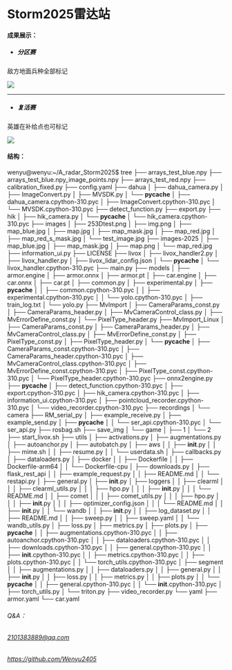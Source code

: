# **Storm2025雷达站**

#### 成果展示：

- ##### 分区赛

敌方地面兵种全部标记

![](/home/wenyu/A_radar_Storm2025/images-2025/1.jpeg)

------

- ##### 复活赛

英雄在补给点也可标记

![](/home/wenyu/A_radar_Storm2025/images-2025/2.png)

#### 结构：

wenyu@wenyu:~/A_radar_Storm2025$ tree
├── arrays_test_blue.npy
├── arrays_test_blue.npy_image_points.npy
├── arrays_test_red.npy
├── calibration_fixed.py
├── config.yaml
├── dahua
│   ├── dahua_camera.py
│   ├── ImageConvert.py
│   ├── MVSDK.py
│   └── __pycache__
│       ├── dahua_camera.cpython-310.pyc
│       ├── ImageConvert.cpython-310.pyc
│       └── MVSDK.cpython-310.pyc
├── detect_function.py
├── export.py
├── hik
│   ├── hik_camera.py
│   └── __pycache__
│       └── hik_camera.cpython-310.pyc
├── images
│   ├── 253Dtest.png
│   ├── img.png
│   ├── map_blue.jpg
│   ├── map.jpg
│   ├── map_mask.jpg
│   ├── map_red.jpg
│   ├── map_red_s_mask.jpg
│   └── test_image.jpg
├── images-2025
│   ├── map_blue.jpg
│   ├── map_mask.jpg
│   ├── map.png
│   └── map_red.jpg
├── information_ui.py
├── LICENSE
├── livox
│   ├── livox_handler2.py
│   ├── livox_handler.py
│   ├── livox_lidar_config.json
│   └── __pycache__
│       └── livox_handler.cpython-310.pyc
├── main.py
├── models
│   ├── armor.engine
│   ├── armor.onnx
│   ├── armor.pt
│   ├── car.engine
│   ├── car.onnx
│   ├── car.pt
│   ├── common.py
│   ├── experimental.py
│   ├── __pycache__
│   │   ├── common.cpython-310.pyc
│   │   ├── experimental.cpython-310.pyc
│   │   └── yolo.cpython-310.pyc
│   ├── train_log.txt
│   └── yolo.py
├── MvImport
│   ├── CameraParams_const.py
│   ├── CameraParams_header.py
│   ├── MvCameraControl_class.py
│   ├── MvErrorDefine_const.py
│   └── PixelType_header.py
├── MvImport_Linux
│   ├── CameraParams_const.py
│   ├── CameraParams_header.py
│   ├── MvCameraControl_class.py
│   ├── MvErrorDefine_const.py
│   ├── PixelType_const.py
│   ├── PixelType_header.py
│   └── __pycache__
│       ├── CameraParams_const.cpython-310.pyc
│       ├── CameraParams_header.cpython-310.pyc
│       ├── MvCameraControl_class.cpython-310.pyc
│       ├── MvErrorDefine_const.cpython-310.pyc
│       ├── PixelType_const.cpython-310.pyc
│       └── PixelType_header.cpython-310.pyc
├── onnx2engine.py
├── __pycache__
│   ├── detect_function.cpython-310.pyc
│   ├── export.cpython-310.pyc
│   ├── hik_camera.cpython-310.pyc
│   ├── information_ui.cpython-310.pyc
│   ├── pointcloud_recorder.cpython-310.pyc
│   └── video_recorder.cpython-310.pyc
├── recordings
│   └── camera
├── RM_serial_py
│   ├── example_receive.py
│   ├── example_send.py
│   ├── __pycache__
│   │   └── ser_api.cpython-310.pyc
│   └── ser_api.py
├── rosbag.sh
├── save_img
│   └── game
│       ├── 1
│       └── 2
├── start_livox.sh
├── utils
│   ├── activations.py
│   ├── augmentations.py
│   ├── autoanchor.py
│   ├── autobatch.py
│   ├── aws
│   │   ├── __init__.py
│   │   ├── mime.sh
│   │   ├── resume.py
│   │   └── userdata.sh
│   ├── callbacks.py
│   ├── dataloaders.py
│   ├── docker
│   │   ├── Dockerfile
│   │   ├── Dockerfile-arm64
│   │   └── Dockerfile-cpu
│   ├── downloads.py
│   ├── flask_rest_api
│   │   ├── example_request.py
│   │   ├── README.md
│   │   └── restapi.py
│   ├── general.py
│   ├── __init__.py
│   ├── loggers
│   │   ├── clearml
│   │   │   ├── clearml_utils.py
│   │   │   ├── hpo.py
│   │   │   ├── __init__.py
│   │   │   └── README.md
│   │   ├── comet
│   │   │   ├── comet_utils.py
│   │   │   ├── hpo.py
│   │   │   ├── __init__.py
│   │   │   ├── optimizer_config.json
│   │   │   └── README.md
│   │   ├── __init__.py
│   │   └── wandb
│   │       ├── __init__.py
│   │       ├── log_dataset.py
│   │       ├── README.md
│   │       ├── sweep.py
│   │       ├── sweep.yaml
│   │       └── wandb_utils.py
│   ├── loss.py
│   ├── metrics.py
│   ├── plots.py
│   ├── __pycache__
│   │   ├── augmentations.cpython-310.pyc
│   │   ├── autoanchor.cpython-310.pyc
│   │   ├── dataloaders.cpython-310.pyc
│   │   ├── downloads.cpython-310.pyc
│   │   ├── general.cpython-310.pyc
│   │   ├── __init__.cpython-310.pyc
│   │   ├── metrics.cpython-310.pyc
│   │   ├── plots.cpython-310.pyc
│   │   └── torch_utils.cpython-310.pyc
│   ├── segment
│   │   ├── augmentations.py
│   │   ├── dataloaders.py
│   │   ├── general.py
│   │   ├── __init__.py
│   │   ├── loss.py
│   │   ├── metrics.py
│   │   ├── plots.py
│   │   └── __pycache__
│   │       ├── general.cpython-310.pyc
│   │       └── __init__.cpython-310.pyc
│   ├── torch_utils.py
│   └── triton.py
├── video_recorder.py
└── yaml
    ├── armor.yaml
    └── car.yaml



###### Q&A：

###### 2101383889@qq.com

###### https://github.com/Wenyu2405